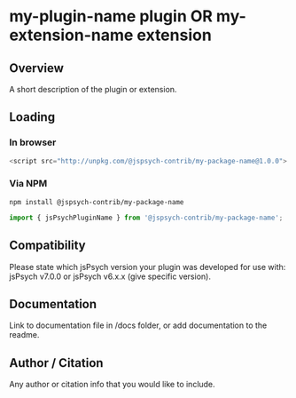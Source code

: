 # my-plugin-name plugin OR my-extension-name extension

## Overview

A short description of the plugin or extension.

## Loading

### In browser

```js
<script src="http://unpkg.com/@jspsych-contrib/my-package-name@1.0.0">
```

### Via NPM

```
npm install @jspsych-contrib/my-package-name
```

```js
import { jsPsychPluginName } from '@jspsych-contrib/my-package-name';
```

## Compatibility

Please state which jsPsych version your plugin was developed for use with: jsPsych v7.0.0 or jsPsych v6.x.x (give specific version). 

## Documentation

Link to documentation file in /docs folder, or add documentation to the readme.

## Author / Citation

Any author or citation info that you would like to include.